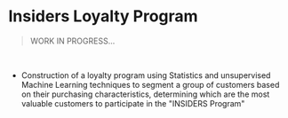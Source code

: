 # Insiders Loyalty Program
>WORK IN PROGRESS...

<br/>

- Construction of a loyalty program using Statistics and unsupervised Machine Learning techniques to segment a group of customers based on their purchasing characteristics, determining which are the most valuable customers to participate in the "INSIDERS Program"
